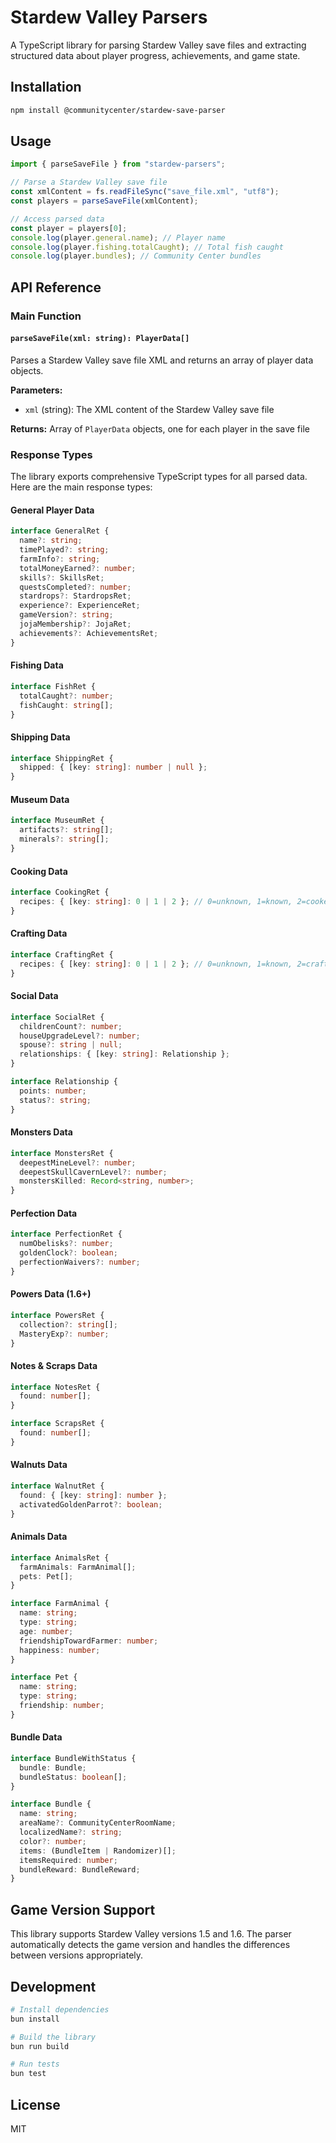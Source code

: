 # Stardew Valley Parsers

A TypeScript library for parsing Stardew Valley save files and extracting structured data about player progress, achievements, and game state.

## Installation

```bash
npm install @communitycenter/stardew-save-parser
```

## Usage

```typescript
import { parseSaveFile } from "stardew-parsers";

// Parse a Stardew Valley save file
const xmlContent = fs.readFileSync("save_file.xml", "utf8");
const players = parseSaveFile(xmlContent);

// Access parsed data
const player = players[0];
console.log(player.general.name); // Player name
console.log(player.fishing.totalCaught); // Total fish caught
console.log(player.bundles); // Community Center bundles
```

## API Reference

### Main Function

#### `parseSaveFile(xml: string): PlayerData[]`

Parses a Stardew Valley save file XML and returns an array of player data objects.

**Parameters:**

- `xml` (string): The XML content of the Stardew Valley save file

**Returns:** Array of `PlayerData` objects, one for each player in the save file

### Response Types

The library exports comprehensive TypeScript types for all parsed data. Here are the main response types:

#### General Player Data

```typescript
interface GeneralRet {
  name?: string;
  timePlayed?: string;
  farmInfo?: string;
  totalMoneyEarned?: number;
  skills?: SkillsRet;
  questsCompleted?: number;
  stardrops?: StardropsRet;
  experience?: ExperienceRet;
  gameVersion?: string;
  jojaMembership?: JojaRet;
  achievements?: AchievementsRet;
}
```

#### Fishing Data

```typescript
interface FishRet {
  totalCaught?: number;
  fishCaught: string[];
}
```

#### Shipping Data

```typescript
interface ShippingRet {
  shipped: { [key: string]: number | null };
}
```

#### Museum Data

```typescript
interface MuseumRet {
  artifacts?: string[];
  minerals?: string[];
}
```

#### Cooking Data

```typescript
interface CookingRet {
  recipes: { [key: string]: 0 | 1 | 2 }; // 0=unknown, 1=known, 2=cooked
}
```

#### Crafting Data

```typescript
interface CraftingRet {
  recipes: { [key: string]: 0 | 1 | 2 }; // 0=unknown, 1=known, 2=crafted
}
```

#### Social Data

```typescript
interface SocialRet {
  childrenCount?: number;
  houseUpgradeLevel?: number;
  spouse?: string | null;
  relationships: { [key: string]: Relationship };
}

interface Relationship {
  points: number;
  status?: string;
}
```

#### Monsters Data

```typescript
interface MonstersRet {
  deepestMineLevel?: number;
  deepestSkullCavernLevel?: number;
  monstersKilled: Record<string, number>;
}
```

#### Perfection Data

```typescript
interface PerfectionRet {
  numObelisks?: number;
  goldenClock?: boolean;
  perfectionWaivers?: number;
}
```

#### Powers Data (1.6+)

```typescript
interface PowersRet {
  collection?: string[];
  MasteryExp?: number;
}
```

#### Notes & Scraps Data

```typescript
interface NotesRet {
  found: number[];
}

interface ScrapsRet {
  found: number[];
}
```

#### Walnuts Data

```typescript
interface WalnutRet {
  found: { [key: string]: number };
  activatedGoldenParrot?: boolean;
}
```

#### Animals Data

```typescript
interface AnimalsRet {
  farmAnimals: FarmAnimal[];
  pets: Pet[];
}

interface FarmAnimal {
  name: string;
  type: string;
  age: number;
  friendshipTowardFarmer: number;
  happiness: number;
}

interface Pet {
  name: string;
  type: string;
  friendship: number;
}
```

#### Bundle Data

```typescript
interface BundleWithStatus {
  bundle: Bundle;
  bundleStatus: boolean[];
}

interface Bundle {
  name: string;
  areaName?: CommunityCenterRoomName;
  localizedName?: string;
  color?: number;
  items: (BundleItem | Randomizer)[];
  itemsRequired: number;
  bundleReward: BundleReward;
}
```

## Game Version Support

This library supports Stardew Valley versions 1.5 and 1.6. The parser automatically detects the game version and handles the differences between versions appropriately.

## Development

```bash
# Install dependencies
bun install

# Build the library
bun run build

# Run tests
bun test
```

## License

MIT
